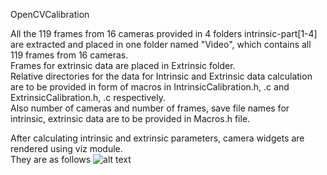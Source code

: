 OpenCVCalibration

All the 119 frames from 16 cameras provided in 4 folders intrinsic-part[1-4] are extracted and placed in one folder named "Video", which contains all 119 frames from 16 cameras.<br/>
Frames for extrinsic data are placed in Extrinsic folder. <br/>
Relative directories for the data for Intrinsic and Extrinsic data calculation are to be provided in form of macros in IntrinsicCalibration.h, .c and ExtrinsicCalibration.h, .c respectively.<br/>
Also number of cameras and number of frames, save file names for intrinsic, extrinsic data are to be provided in Macros.h file.<br/>

After calculating intrinsic and extrinsic parameters, camera widgets are rendered using viz module. <br/>
They are as follows
![alt text](http://url/to/img.png)

